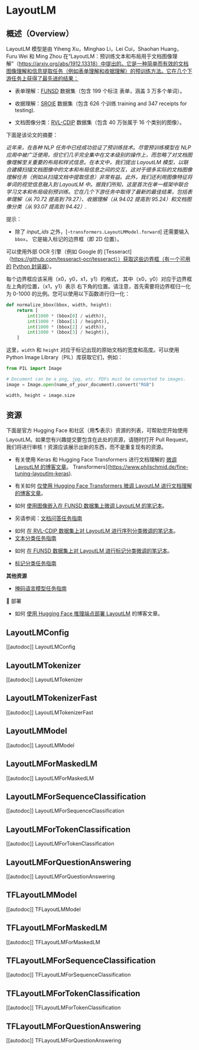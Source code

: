<!--版权所有 2020 年 HuggingFace 团队。保留所有权利。
根据 Apache 许可证第 2.0 版（“许可证”）获得许可；您除非遵守许可证，否则不得使用此文件。您可以在以下位置获取许可证的副本
http://www.apache.org/licenses/LICENSE-2.0
除非适用法律要求或书面同意，否则根据许可证分发的软件是按“按原样”分发，不附带任何形式的担保或条件。请参阅许可证以了解特定的语言许可权限和限制。
⚠️请注意，此文件是 Markdown 格式的，但包含我们的 doc-builder（类似于 MDX）的特定语法，您的 Markdown 查看器可能无法正确呈现它。
-->
# LayoutLM

<a id='Overview'></a>

## 概述（Overview）

LayoutLM 模型是由 Yiheng Xu，Minghao Li，Lei Cui，Shaohan Huang，Furu Wei 和 Ming Zhou 在“LayoutLM：预训练文本和布局用于文档图像理解”（https://arxiv.org/abs/1912.13318）中提出的。它是一种简单而有效的文档图像理解和信息提取任务（例如表单理解和收据理解）的预训练方法。它在几个下游任务上获得了最先进的结果：

- 表单理解：[FUNSD](https://guillaumejaume.github.io/FUNSD/) 数据集（包含 199 个标注
表单，涵盖 3 万多个单词）。

- 收据理解：[SROIE](https://rrc.cvc.uab.es/?ch=13) 数据集（包含 626 个训练  training and 347 receipts for testing).

- 文档图像分类：[RVL-CDIP](https://www.cs.cmu.edu/~aharley/rvl-cdip/) 数据集（包含  40 万张属于 16 个类别的图像）。

下面是该论文的摘要：

*近年来，在各种 NLP 任务中已经成功验证了预训练技术。尽管预训练模型在 NLP 应用中被广泛使用，但它们几乎完全集中在文本级别的操作上，而忽略了对文档图像理解至关重要的布局和样式信息。在本文中，我们提出 LayoutLM 模型，以联合建模扫描文档图像中的文本和布局信息之间的交互，这对于很多实际的文档图像理解任务（例如从扫描文档中提取信息）非常有益。此外，我们还利用图像特征将单词的视觉信息融入到 LayoutLM 中。据我们所知，这是首次在单一框架中联合学习文本和布局级别预训练。它在几个下游任务中取得了最新的最佳结果，包括表单理解（从 70.72 提高到 79.27）、收据理解（从 94.02 提高到 95.24）和文档图像分类（从 93.07 提高到 94.42）.*

提示：

- 除了 *input_ids* 之外，[`~transformers.LayoutLMModel.forward`] 还需要输入 `bbox`，  它是输入标记的边界框（即 2D 位置）。

可以使用外部 OCR 引擎（例如 Google 的 [Tesseract]  （https://github.com/tesseract-ocr/tesseract））获取这些边界框（有一个可用的  [Python 封装器](https://pypi.org/project/pytesseract/)）。

每个边界框应该采用（x0，y0，x1，y1）的格式，  其中（x0，y0）对应于边界框左上角的位置，（x1，y1）表示  右下角的位置。请注意，首先需要将边界框归一化为 0-1000 的比例。您可以使用以下函数进行归一化：

```python
def normalize_bbox(bbox, width, height):
    return [
        int(1000 * (bbox[0] / width)),
        int(1000 * (bbox[1] / height)),
        int(1000 * (bbox[2] / width)),
        int(1000 * (bbox[3] / height)),
    ]
```

这里，`width` 和 `height` 对应于标记出现的原始文档的宽度和高度。可以使用 Python Image Library（PIL）库获取它们，例如：
```python
from PIL import Image

# Document can be a png, jpg, etc. PDFs must be converted to images.
image = Image.open(name_of_your_document).convert("RGB")

width, height = image.size
```

## 资源

下面是官方 Hugging Face 和社区（用🌎表示）资源的列表，可帮助您开始使用 LayoutLM。如果您有兴趣提交要包含在此处的资源，请随时打开 Pull Request，我们将进行审核！资源应该展示出新的东西，而不是重复现有的资源。

<PipelineTag pipeline="document-question-answering" />

- 有关使用 Keras 和 Hugging Face Transformers 进行文档理解的 [微调  LayoutLM 的博客文章](https://www.philschmid.de/fine-tuning-layoutlm-keras)。  Transformers](https://www.philschmid.de/fine-tuning-layoutlm-keras).

- 有关如何 [仅使用 Hugging Face Transformers 微调 LayoutLM 进行文档理解的博客文章](https://www.philschmid.de/fine-tuning-layoutlm)。

- 如何 [使用图像嵌入在 FUNSD 数据集上微调 LayoutLM 的笔记本](https://colab.research.google.com/github/NielsRogge/Transformers-Tutorials/blob/master/LayoutLM/Add_image_embeddings_to_LayoutLM.ipynb)。

- 另请参阅：[文档问答任务指南](../tasks/document_question_answering)

<PipelineTag pipeline="text-classification" />

- 如何 [在 RVL-CDIP 数据集上对 LayoutLM 进行序列分类微调的笔记本](https://colab.research.google.com/github/NielsRogge/Transformers-Tutorials/blob/master/LayoutLM/Fine_tuning_LayoutLMForSequenceClassification_on_RVL_CDIP.ipynb)。
- [文本分类任务指南](../tasks/sequence_classification)
<PipelineTag pipeline="token-classification" />

- 如何 [在 FUNSD 数据集上对 LayoutLM 进行标记分类微调的笔记本](https://github.com/NielsRogge/Transformers-Tutorials/blob/master/LayoutLM/Fine_tuning_LayoutLMForTokenClassification_on_FUNSD.ipynb)。

- [标记分类任务指南](../tasks/token_classification)

**其他资源**

- [掩码语言模型任务指南](../tasks/masked_language_modeling)

🚀 部署

- 如何 [使用 Hugging Face 推理端点部署 LayoutLM](https://www.philschmid.de/inference-endpoints-layoutlm) 的博客文章。

## LayoutLMConfig
[[autodoc]] LayoutLMConfig
## LayoutLMTokenizer
[[autodoc]] LayoutLMTokenizer
## LayoutLMTokenizerFast
[[autodoc]] LayoutLMTokenizerFast
## LayoutLMModel
[[autodoc]] LayoutLMModel
## LayoutLMForMaskedLM
[[autodoc]] LayoutLMForMaskedLM
## LayoutLMForSequenceClassification
[[autodoc]] LayoutLMForSequenceClassification
## LayoutLMForTokenClassification
[[autodoc]] LayoutLMForTokenClassification
## LayoutLMForQuestionAnswering
[[autodoc]] LayoutLMForQuestionAnswering
## TFLayoutLMModel
[[autodoc]] TFLayoutLMModel
## TFLayoutLMForMaskedLM
[[autodoc]] TFLayoutLMForMaskedLM
## TFLayoutLMForSequenceClassification
[[autodoc]] TFLayoutLMForSequenceClassification
## TFLayoutLMForTokenClassification
[[autodoc]] TFLayoutLMForTokenClassification
## TFLayoutLMForQuestionAnswering
[[autodoc]] TFLayoutLMForQuestionAnswering